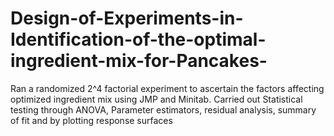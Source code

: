 # Design-of-Experiments-in-Identification-of-the-optimal-ingredient-mix-for-Pancakes-
Ran a randomized 2^4 factorial experiment to ascertain the factors affecting optimized ingredient mix using JMP and Minitab. Carried out Statistical testing through ANOVA, Parameter estimators, residual analysis, summary of fit and by plotting response surfaces 
